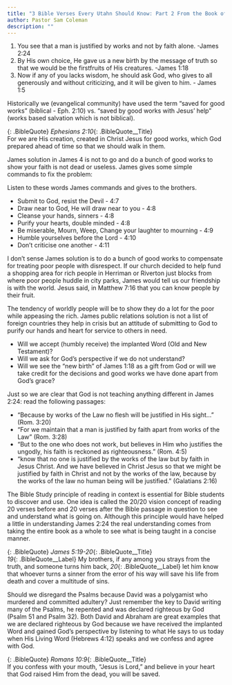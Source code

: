 ```yaml
---
title: "3 Bible Verses Every Utahn Should Know: Part 2 From the Book of James"
author: Pastor Sam Coleman
description: ""
---
```


1.  You see that a man is justified by works and not by faith alone.  -James 2:24
2. By His own choice, He gave us a new birth by the message of truth so that we would be the firstfruits of His creatures.  -James 1:18
3. Now if any of you lacks wisdom, he should ask God, who gives to all generously and without criticizing, and it will be given to him.  - James 1:5

Historically we (evangelical community) have used the term “saved for good works” (biblical - Eph. 2:10) vs. “saved by good works with Jesus’ help” (works based salvation which is not biblical).

{: .BibleQuote}
*Ephesians 2:10*{: .BibleQuote__Title}<br/>
For we are His creation, created in Christ Jesus for good works, which God prepared ahead of time so that we should walk in them.

James solution in James 4 is not to go and do a bunch of good works to show your faith is not dead or useless. James gives some simple commands to fix the problem:

Listen to these words James commands and gives to the brothers.

- Submit to God, resist the Devil - 4:7
- Draw near to God, He will draw near to you - 4:8
- Cleanse your hands, sinners - 4:8
- Purify your hearts, double minded - 4:8
- Be miserable, Mourn, Weep, Change your laughter to mourning - 4:9
- Humble yourselves before the Lord - 4:10
- Don’t criticise one another - 4:11

I don’t sense James solution is to do a bunch of good works to compensate for treating poor people with disrespect. If our church decided to help fund a shopping area for rich people in Herriman or Riverton just blocks from where poor people huddle in city parks, James would tell us our friendship is with the world. Jesus said, in Matthew 7:16 that you can know people by their fruit.

The tendency of worldly people will be to show they do a lot for the poor while appeasing the rich. James public relations solution is not a list of foreign countries they help in crisis but an attitude of submitting to God to purify our hands and heart for service to others in need.

- Will we accept (humbly receive) the implanted Word (Old and New Testament)?
- Will we ask for God’s perspective if we do not understand?
- Will we see the “new birth” of James 1:18 as a gift from God or will we take credit for the decisions and good works we have done apart from God’s grace?

Just so we are clear that God is not teaching anything different in James 2:24: read the following passages:

- “Because by works of the Law no flesh will be justified in His sight...” (Rom. 3:20)
- “For we maintain that a man is justified by faith apart from works of the Law” (Rom. 3:28)
- “But to the one who does not work, but believes in Him who justifies the ungodly, his faith is reckoned as righteousness.” (Rom. 4:5)
- “know that no one is justified by the works of the law but by faith in Jesus Christ. And we have believed in Christ Jesus so that we might be justified by faith in Christ and not by the works of the law, because by the works of the law no human being will be justified.” (Galatians 2:16)

The Bible Study principle of reading in context is essential for Bible students to discover and use.
One idea is called the 20/20 vision concept of reading 20 verses before and 20 verses after the Bible passage in question to see and understand what is going on. Although this principle would have helped a little in understanding James 2:24 the real understanding comes from taking the entire book as a whole to see what is being taught in a concise manner.

{: .BibleQuote}
*James 5:19-20*{: .BibleQuote__Title}<br/>
*19*{: .BibleQuote__Label} My brothers, if any among you strays from the truth, and someone turns him back, *20*{: .BibleQuote__Label} let him know that whoever turns a sinner from the error of his way will save his life from death and cover a multitude of sins.

Should we disregard the Psalms because David was a polygamist who murdered and committed adultery? Just remember the key to David writing many of the Psalms, he repented and was declared righteous by God (Psalm 51 and Psalm 32). Both David and Abraham are great examples that we are declared righteous by God because we have received the implanted Word and gained God’s perspective by listening to what He says to us today when His Living Word (Hebrews 4:12) speaks and we confess and agree with God.

{: .BibleQuote}
*Romans 10:9*{: .BibleQuote__Title}<br/>
If you confess with your mouth, “Jesus is Lord,” and believe in your heart that God raised Him from the dead, you will be saved.
